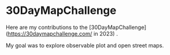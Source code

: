 # 30DayMapChallenge

Here are my contributions to the [30DayMapChallenge] (https://30daymapchallenge.com/ in 2023) .

My goal was to explore observable plot and open street maps.




